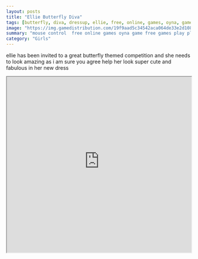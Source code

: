 ```yaml
---
layout: posts
title: "Ellie Butterfly Diva"
tags: [butterfly, diva, dressup, ellie, free, online, games, oyna, game, free, games, play, play, games]
image: "https://img.gamedistribution.com/19f9aad5c34542aca064de33e2d108eb.jpg"
summary: "mouse control  free online games oyna game free games play play games"
category: "Girls"
---
```


ellie has been invited to a great butterfly themed competition and she needs to look amazing as i am sure you agree help her look super cute and fabulous in her new dress

<iframe width="100%" height="480px;" src="https://html5.gamedistribution.com/19f9aad5c34542aca064de33e2d108eb/"></iframe>